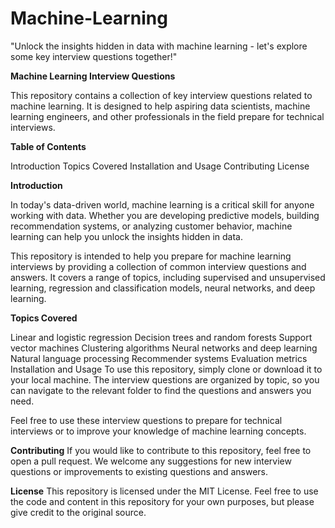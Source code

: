 # Machine-Learning
"Unlock the insights hidden in data with machine learning - let's explore some key interview questions together!"

**Machine Learning Interview Questions**

This repository contains a collection of key interview questions related to machine learning. It is designed to help aspiring data scientists, machine learning engineers, and other professionals in the field prepare for technical interviews.

**Table of Contents**

Introduction
Topics Covered
Installation and Usage
Contributing
License

**Introduction**

In today's data-driven world, machine learning is a critical skill for anyone working with data. Whether you are developing predictive models, building recommendation systems, or analyzing customer behavior, machine learning can help you unlock the insights hidden in data.

This repository is intended to help you prepare for machine learning interviews by providing a collection of common interview questions and answers. It covers a range of topics, including supervised and unsupervised learning, regression and classification models, neural networks, and deep learning.

**Topics Covered**


Linear and logistic regression
Decision trees and random forests
Support vector machines
Clustering algorithms
Neural networks and deep learning
Natural language processing
Recommender systems
Evaluation metrics
Installation and Usage
To use this repository, simply clone or download it to your local machine. The interview questions are organized by topic, so you can navigate to the relevant folder to find the questions and answers you need.

Feel free to use these interview questions to prepare for technical interviews or to improve your knowledge of machine learning concepts.

**Contributing**
If you would like to contribute to this repository, feel free to open a pull request. We welcome any suggestions for new interview questions or improvements to existing questions and answers.

**License**
This repository is licensed under the MIT License. Feel free to use the code and content in this repository for your own purposes, but please give credit to the original source.
